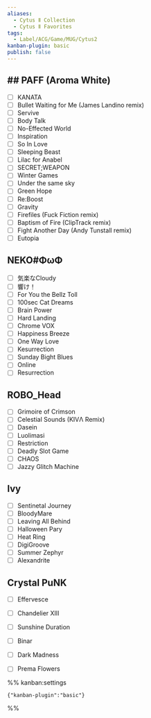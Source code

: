 ```yaml
---
aliases:
  - Cytus Ⅱ Collection
  - Cytus Ⅱ Favorites
tags:
  - Label/ACG/Game/MUG/Cytus2
kanban-plugin: basic
publish: false
---
```


## ## PAFF (Aroma White)

- [ ] KANATA
- [ ] Bullet Waiting for Me (James Landino remix)
- [ ] Servive
- [ ] Body Talk
- [ ] No-Effected World
- [ ] Inspiration
- [ ] So In Love
- [ ] Sleeping Beast
- [ ] Lilac for Anabel
- [ ] SECRET;WEAPON
- [ ] Winter Games
- [ ] Under the same sky
- [ ] Green Hope
- [ ] Re:Boost
- [ ] Gravity
- [ ] Firefiles (Fuck Fiction remix)
- [ ] Baptism of Fire (ClipTrack remix)
- [ ] Fight Another Day (Andy Tunstall remix)
- [ ] Eutopia

## NEKO#ΦωΦ

- [ ] 気楽なCloudy
- [ ] 響け！
- [ ] For You the Bellz Toll
- [ ] 100sec Cat Dreams
- [ ] Brain Power
- [ ] Hard Landing
- [ ] Chrome VOX
- [ ] Happiness Breeze
- [ ] One Way Love
- [ ] Kesurrection
- [ ] Sunday Bight Blues
- [ ] Online
- [ ] Resurrection

## ROBO_Head

- [ ] Grimoire of Crimson
- [ ] Celestial Sounds (KIVΛ Remix)
- [ ] Dasein
- [ ] Luolimasi
- [ ] Restriction
- [ ] Deadly Slot Game
- [ ] CHAOS
- [ ] Jazzy Glitch Machine

## lvy

- [ ] Sentinetal Journey
- [ ] BloodyMare
- [ ] Leaving All Behind
- [ ] Halloween Pary
- [ ] Heat Ring
- [ ] DigiGroove
- [ ] Summer Zephyr
- [ ] Alexandrite

## Crystal PuNK

- [ ] Effervesce
- [ ] Chandelier XIII
- [ ] Sunshine Duration
- [ ] Binar
- [ ] Dark Madness
- [ ] Prema Flowers





%% kanban:settings
```
{"kanban-plugin":"basic"}
```
%%